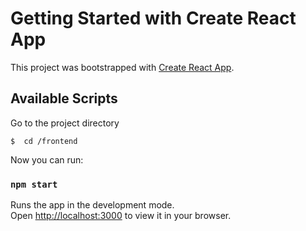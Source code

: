 # Getting Started with Create React App

This project was bootstrapped with [Create React App](https://github.com/facebook/create-react-app).

## Available Scripts

Go to the project directory

```console
$  cd /frontend
```

Now you can run:

### `npm start`

Runs the app in the development mode.\
Open [http://localhost:3000](http://localhost:3000) to view it in your browser.
